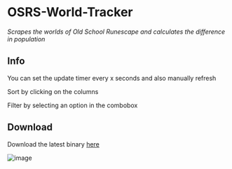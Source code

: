 # OSRS-World-Tracker
*Scrapes the worlds of Old School Runescape and calculates the difference in population*

Info
-------------------------

You can set the update timer every x seconds and also manually refresh

Sort by clicking on the columns

Filter by selecting an option in the combobox

Download
-------------------------

Download the latest binary [here](https://github.com/RealAtix/OSRS-World-Tracker/releases)

![image](http://i.imgur.com/KJZi8h9.png)

